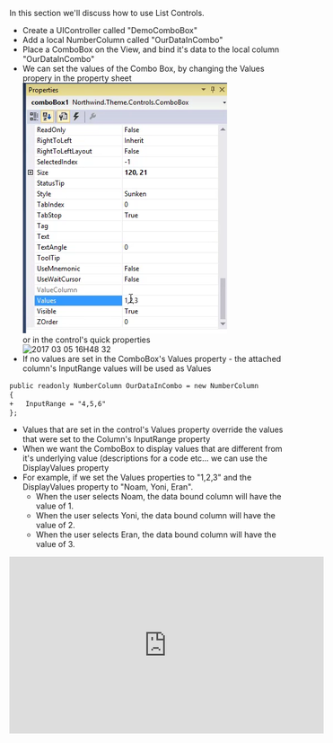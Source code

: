﻿In this section we'll discuss how to use List Controls.

* Create a UIController called "DemoComboBox"
* Add a local NumberColumn called "OurDataInCombo"
* Place a ComboBox on the View, and bind it's data to the local column "OurDataInCombo"
* We can set the values of the Combo Box, by changing the Values propery in the property sheet  
![2017 03 05 16H50 20](2017-03-05_16h50_20.png)  
or in the control's quick properties  
![2017 03 05 16H48 32](2017-03-05_16h48_32.png)
* If no values are set in the ComboBox's Values property - the attached column's InputRange values will be used as Values
```csdiff
public readonly NumberColumn OurDataInCombo = new NumberColumn
{
+   InputRange = "4,5,6"
}; 
```
* Values that are set in the control's Values property override the values that were set to the Column's InputRange property
* When we want the ComboBox to display values that are different from it's underlying value (descriptions for a code etc... we can use the DisplayValues property
* For example, if we set the Values properties to "1,2,3" and the DisplayValues property to "Noam, Yoni, Eran".
  * When the user selects Noam, the data bound column will have the value of 1.
  * When the user selects Yoni, the data bound column will have the value of 2.
  * When the user selects Eran, the data bound column will have the value of 3.

<iframe width="560" height="315" src="https://www.youtube.com/embed/NXx0C69b6mk?list=PL1DEQjXG2xnIm0e_t85TXwY-Y9r19m-Mz" frameborder="0" allowfullscreen></iframe>